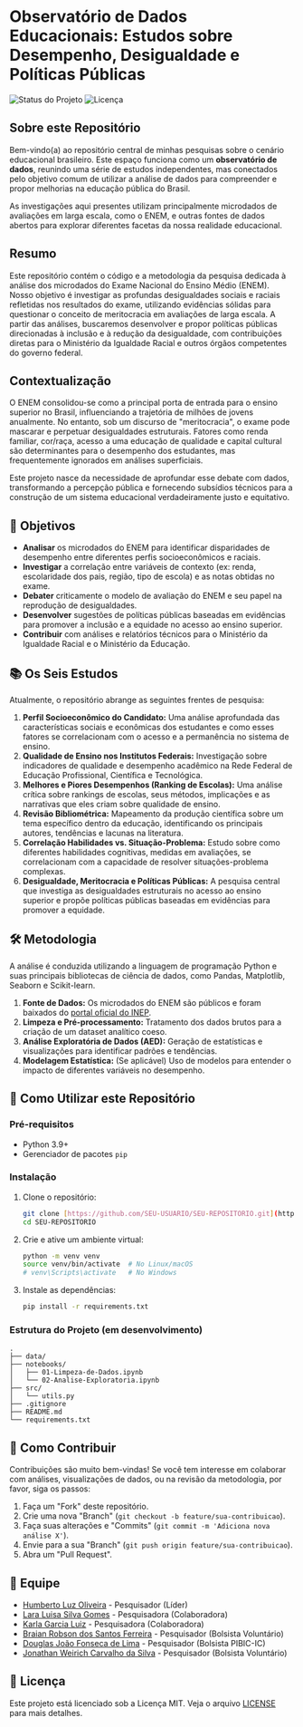 # Observatório de Dados Educacionais: Estudos sobre Desempenho, Desigualdade e Políticas Públicas

![Status do Projeto](https://img.shields.io/badge/status-ativo-brightgreen)
![Licença](https://img.shields.io/badge/licen%C3%A7a-MIT-blue)

## Sobre este Repositório

Bem-vindo(a) ao repositório central de minhas pesquisas sobre o cenário educacional brasileiro. Este espaço funciona como um **observatório de dados**, reunindo uma série de estudos independentes, mas conectados pelo objetivo comum de utilizar a análise de dados para compreender e propor melhorias na educação pública do Brasil.

As investigações aqui presentes utilizam principalmente microdados de avaliações em larga escala, como o ENEM, e outras fontes de dados abertos para explorar diferentes facetas da nossa realidade educacional.


## Resumo

Este repositório contém o código e a metodologia da pesquisa dedicada à análise dos microdados do Exame Nacional do Ensino Médio (ENEM). Nosso objetivo é investigar as profundas desigualdades sociais e raciais refletidas nos resultados do exame, utilizando evidências sólidas para questionar o conceito de meritocracia em avaliações de larga escala. A partir das análises, buscaremos desenvolver e propor políticas públicas direcionadas à inclusão e à redução da desigualdade, com contribuições diretas para o Ministério da Igualdade Racial e outros órgãos competentes do governo federal.

## Contextualização

O ENEM consolidou-se como a principal porta de entrada para o ensino superior no Brasil, influenciando a trajetória de milhões de jovens anualmente. No entanto, sob um discurso de "meritocracia", o exame pode mascarar e perpetuar desigualdades estruturais. Fatores como renda familiar, cor/raça, acesso a uma educação de qualidade e capital cultural são determinantes para o desempenho dos estudantes, mas frequentemente ignorados em análises superficiais.

Este projeto nasce da necessidade de aprofundar esse debate com dados, transformando a percepção pública e fornecendo subsídios técnicos para a construção de um sistema educacional verdadeiramente justo e equitativo.

## 🎯 Objetivos

- **Analisar** os microdados do ENEM para identificar disparidades de desempenho entre diferentes perfis socioeconômicos e raciais.
- **Investigar** a correlação entre variáveis de contexto (ex: renda, escolaridade dos pais, região, tipo de escola) e as notas obtidas no exame.
- **Debater** criticamente o modelo de avaliação do ENEM e seu papel na reprodução de desigualdades.
- **Desenvolver** sugestões de políticas públicas baseadas em evidências para promover a inclusão e a equidade no acesso ao ensino superior.
- **Contribuir** com análises e relatórios técnicos para o Ministério da Igualdade Racial e o Ministério da Educação.

## 📚 Os Seis Estudos

Atualmente, o repositório abrange as seguintes frentes de pesquisa:

1.  **Perfil Socioeconômico do Candidato:** Uma análise aprofundada das características sociais e econômicas dos estudantes e como esses fatores se correlacionam com o acesso e a permanência no sistema de ensino.
2.  **Qualidade de Ensino nos Institutos Federais:** Investigação sobre indicadores de qualidade e desempenho acadêmico na Rede Federal de Educação Profissional, Científica e Tecnológica.
3.  **Melhores e Piores Desempenhos (Ranking de Escolas):** Uma análise crítica sobre rankings de escolas, seus métodos, implicações e as narrativas que eles criam sobre qualidade de ensino.
4.  **Revisão Bibliométrica:** Mapeamento da produção científica sobre um tema específico dentro da educação, identificando os principais autores, tendências e lacunas na literatura.
5.  **Correlação Habilidades vs. Situação-Problema:** Estudo sobre como diferentes habilidades cognitivas, medidas em avaliações, se correlacionam com a capacidade de resolver situações-problema complexas.
6.  **Desigualdade, Meritocracia e Políticas Públicas:** A pesquisa central que investiga as desigualdades estruturais no acesso ao ensino superior e propõe políticas públicas baseadas em evidências para promover a equidade.

## 🛠️ Metodologia

A análise é conduzida utilizando a linguagem de programação Python e suas principais bibliotecas de ciência de dados, como Pandas, Matplotlib, Seaborn e Scikit-learn.

1.  **Fonte de Dados:** Os microdados do ENEM são públicos e foram baixados do [portal oficial do INEP](https://www.gov.br/inep/pt-br/acesso-a-informacao/dados-abertos/microdados/enem).
2.  **Limpeza e Pré-processamento:** Tratamento dos dados brutos para a criação de um dataset analítico coeso.
3.  **Análise Exploratória de Dados (AED):** Geração de estatísticas e visualizações para identificar padrões e tendências.
4.  **Modelagem Estatística:** (Se aplicável) Uso de modelos para entender o impacto de diferentes variáveis no desempenho.

## 🚀 Como Utilizar este Repositório

### Pré-requisitos

- Python 3.9+
- Gerenciador de pacotes `pip`

### Instalação

1.  Clone o repositório:
    ```bash
    git clone [https://github.com/SEU-USUARIO/SEU-REPOSITORIO.git](https://github.com/SEU-USUARIO/SEU-REPOSITORIO.git)
    cd SEU-REPOSITORIO
    ```

2.  Crie e ative um ambiente virtual:
    ```bash
    python -m venv venv
    source venv/bin/activate  # No Linux/macOS
    # venv\Scripts\activate   # No Windows
    ```

3.  Instale as dependências:
    ```bash
    pip install -r requirements.txt
    ```

### Estrutura do Projeto (em desenvolvimento)

```
.
├── data/
├── notebooks/
│   ├── 01-Limpeza-de-Dados.ipynb
│   └── 02-Analise-Exploratoria.ipynb
├── src/
│   └── utils.py
├── .gitignore
├── README.md
└── requirements.txt
```

## 🤝 Como Contribuir

Contribuições são muito bem-vindas! Se você tem interesse em colaborar com análises, visualizações de dados, ou na revisão da metodologia, por favor, siga os passos:

1.  Faça um "Fork" deste repositório.
2.  Crie uma nova "Branch" (`git checkout -b feature/sua-contribuicao`).
3.  Faça suas alterações e "Commits" (`git commit -m 'Adiciona nova análise X'`).
4.  Envie para a sua "Branch" (`git push origin feature/sua-contribuicao`).
5.  Abra um "Pull Request".

## 👥 Equipe

- [Humberto Luz Oliveira](http://lattes.cnpq.br/5312067093750370) - Pesquisador (Líder)
- [Lara Luisa Silva Gomes](http://lattes.cnpq.br/5167995056314562) - Pesquisadora (Colaboradora)
- [Karla Garcia Luiz](https://lattes.cnpq.br/6383224901459541) - Pesquisadora (Colaboradora)
- [Braian Robson dos Santos Ferreira](http://lattes.cnpq.br/8714121424825658) - Pesquisador (Bolsista Voluntário)
- [Douglas João Fonseca de Lima](http://lattes.cnpq.br/0902135800225205) - Pesquisador (Bolsista PIBIC-IC)
- [Jonathan Weirich Carvalho da Silva](...) - Pesquisador (Bolsista Voluntário)
  

## 📜 Licença

Este projeto está licenciado sob a Licença MIT. Veja o arquivo [LICENSE](LICENSE) para mais detalhes.

